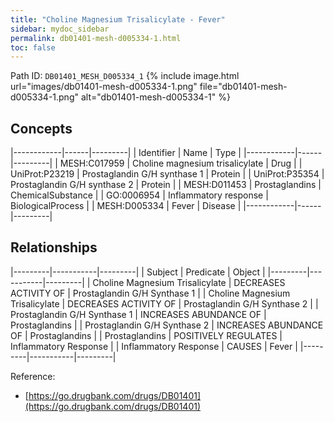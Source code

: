 ```yaml
---
title: "Choline Magnesium Trisalicylate - Fever"
sidebar: mydoc_sidebar
permalink: db01401-mesh-d005334-1.html
toc: false 
---
```



Path ID: `DB01401_MESH_D005334_1`
{% include image.html url="images/db01401-mesh-d005334-1.png" file="db01401-mesh-d005334-1.png" alt="db01401-mesh-d005334-1" %}

## Concepts

|------------|------|---------|
| Identifier | Name | Type    |
|------------|------|---------|
| MESH:C017959 | Choline magnesium trisalicylate | Drug |
| UniProt:P23219 | Prostaglandin G/H synthase 1 | Protein |
| UniProt:P35354 | Prostaglandin G/H synthase 2 | Protein |
| MESH:D011453 | Prostaglandins | ChemicalSubstance |
| GO:0006954 | Inflammatory response | BiologicalProcess |
| MESH:D005334 | Fever | Disease |
|------------|------|---------|

## Relationships

|---------|-----------|---------|
| Subject | Predicate | Object  |
|---------|-----------|---------|
| Choline Magnesium Trisalicylate | DECREASES ACTIVITY OF | Prostaglandin G/H Synthase 1 |
| Choline Magnesium Trisalicylate | DECREASES ACTIVITY OF | Prostaglandin G/H Synthase 2 |
| Prostaglandin G/H Synthase 1 | INCREASES ABUNDANCE OF | Prostaglandins |
| Prostaglandin G/H Synthase 2 | INCREASES ABUNDANCE OF | Prostaglandins |
| Prostaglandins | POSITIVELY REGULATES | Inflammatory Response |
| Inflammatory Response | CAUSES | Fever |
|---------|-----------|---------|

Reference: 
  - [https://go.drugbank.com/drugs/DB01401](https://go.drugbank.com/drugs/DB01401)
